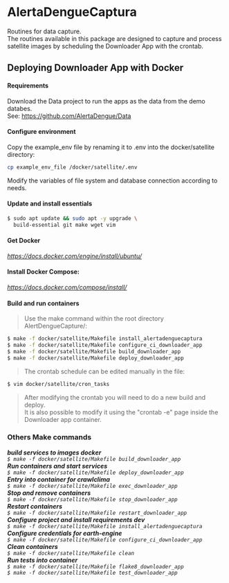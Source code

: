 # AlertaDengueCaptura
Routines for data capture.  
The routines available in this package are designed to capture and process satellite images by scheduling the Downloader App with the crontab.

## Deploying Downloader App with Docker

#### Requirements

Download the Data project to run the apps as the data from the demo databes.<br>
See: https://github.com/AlertaDengue/Data

#### Configure environment
Copy the example_env file by renaming it to .env into the docker/satellite directory:
```bash
cp example_env_file /docker/satellite/.env
```
Modify the variables of file system and database connection according to needs.

#### Update and install essentials
```bash
$ sudo apt update && sudo apt -y upgrade \
  build-essential git make wget vim
```
####  Get Docker
*https://docs.docker.com/engine/install/ubuntu/*
#### Install Docker Compose: 
*https://docs.docker.com/compose/install/*

#### Build and run containers
> Use the make command within the root directory AlertDengueCapture/:  
```bash
$ make -f docker/satellite/Makefile install_alertadenguecaptura
$ make -f docker/satellite/Makefile configure_ci_downloader_app
$ make -f docker/satellite/Makefile build_downloader_app
$ make -f docker/satellite/Makefile deploy_downloader_app
```
> The crontab schedule can be edited manually in the file:  
```bash
$ vim docker/satellite/cron_tasks
```
> After modifying the crontab you will need to do a new build and deploy.  
> It is also possible to modify it using the "crontab -e" page inside the Downloader app container.  

### Others Make commands

<i><i><b> build services to images docker </b></i></br>
``` $ make -f docker/satellite/Makefile build_downloader_app ```  
<i><b> Run containers and start services </b></i></br>
``` $ make -f docker/satellite/Makefile deploy_downloader_app ```  
<i><b> Entry into container for crawlclima </b></i></br>
``` $ make -f docker/satellite/Makefile exec_downloader_app ```  
<i><b>  Stop and remove containers </b></i></br>
``` $ make -f docker/satellite/Makefile stop_downloader_app ```  
<i><b> Restart containers </b></i>  
``` $ make -f docker/satellite/Makefile restart_downloader_app ```  
<i><b> Configure project and install requirements dev </b></i>  
``` $ make -f docker/satellite/Makefile install_alertadenguecaptura ```  
<i><b> Configure credentials for earth-engine </b></i></br>
``` $ make -f docker/satellite/Makefile configure_ci_downloader_app ```  
<i><b> Clean containers </b></i></br>
``` $ make -f docker/satellite/Makefile clean ```  
<i><b> Run tests into container </b></i>  
``` $ make -f docker/satellite/Makefile flake8_downloader_app ```  
``` $ make -f docker/satellite/Makefile test_downloader_app ```  
